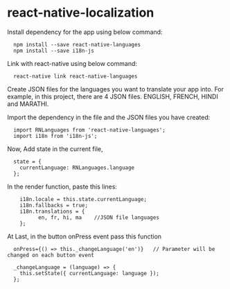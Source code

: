 # react-native-localization

Install dependency for the app using below command:

      npm install --save react-native-languages
      npm install --save i18n-js

Link with react-native using below command:

      react-native link react-native-languages
   
Create JSON files for the languages you want to translate your app into. For example, in this project, there are 4 JSON files. 
ENGLISH, FRENCH, HINDI and MARATHI.

Import the dependency in the file and the JSON files you have created:
      
      import RNLanguages from 'react-native-languages';
      import i18n from 'i18n-js';
      
Now, Add state in the current file,

      state = {
        currentLanguage: RNLanguages.language
      };
      
In the render function, paste this lines:
  
        i18n.locale = this.state.currentLanguage;
        i18n.fallbacks = true;
        i18n.translations = { 
              en, fr, hi, ma    //JSON file languages
        };
        
At Last, in the button onPress event pass this function
      
      onPress={() => this._changeLanguage('en')}   // Parameter will be changed on each button event 
      
      _changeLanguage = (language) => {
        this.setState({ currentLanguage: language });
      };
